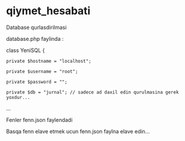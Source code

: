 # qiymet_hesabati

Database qurlasdirilmasi 

database.php faylinda :

class YeniSQL 
{

	private $hostname = "localhost";  

	private $username = "root";

	private $password = "";

	private $db = "jurnal"; // sadece ad daxil edin qurulmasina gerek yoxdur...

...

  
 Fenler fenn.json faylendadi
 
 Basqa fenn elave etmek ucun fenn.json faylna elave edin...
  
